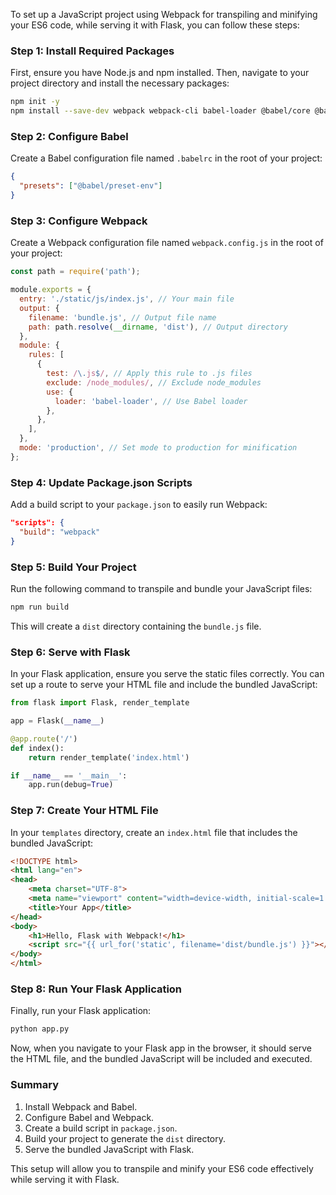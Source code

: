 To set up a JavaScript project using Webpack for transpiling and minifying your ES6 code, while serving it with Flask, you can follow these steps:

### Step 1: Install Required Packages

First, ensure you have Node.js and npm installed. Then, navigate to your project directory and install the necessary packages:

```bash
npm init -y
npm install --save-dev webpack webpack-cli babel-loader @babel/core @babel/preset-env
```

### Step 2: Configure Babel

Create a Babel configuration file named `.babelrc` in the root of your project:

```json
{
  "presets": ["@babel/preset-env"]
}
```

### Step 3: Configure Webpack

Create a Webpack configuration file named `webpack.config.js` in the root of your project:

```javascript
const path = require('path');

module.exports = {
  entry: './static/js/index.js', // Your main file
  output: {
    filename: 'bundle.js', // Output file name
    path: path.resolve(__dirname, 'dist'), // Output directory
  },
  module: {
    rules: [
      {
        test: /\.js$/, // Apply this rule to .js files
        exclude: /node_modules/, // Exclude node_modules
        use: {
          loader: 'babel-loader', // Use Babel loader
        },
      },
    ],
  },
  mode: 'production', // Set mode to production for minification
};
```

### Step 4: Update Package.json Scripts

Add a build script to your `package.json` to easily run Webpack:

```json
"scripts": {
  "build": "webpack"
}
```

### Step 5: Build Your Project

Run the following command to transpile and bundle your JavaScript files:

```bash
npm run build
```

This will create a `dist` directory containing the `bundle.js` file.

### Step 6: Serve with Flask

In your Flask application, ensure you serve the static files correctly. You can set up a route to serve your HTML file and include the bundled JavaScript:

```python
from flask import Flask, render_template

app = Flask(__name__)

@app.route('/')
def index():
    return render_template('index.html')

if __name__ == '__main__':
    app.run(debug=True)
```

### Step 7: Create Your HTML File

In your `templates` directory, create an `index.html` file that includes the bundled JavaScript:

```html
<!DOCTYPE html>
<html lang="en">
<head>
    <meta charset="UTF-8">
    <meta name="viewport" content="width=device-width, initial-scale=1.0">
    <title>Your App</title>
</head>
<body>
    <h1>Hello, Flask with Webpack!</h1>
    <script src="{{ url_for('static', filename='dist/bundle.js') }}"></script>
</body>
</html>
```

### Step 8: Run Your Flask Application

Finally, run your Flask application:

```bash
python app.py
```

Now, when you navigate to your Flask app in the browser, it should serve the HTML file, and the bundled JavaScript will be included and executed.

### Summary

1. Install Webpack and Babel.
2. Configure Babel and Webpack.
3. Create a build script in `package.json`.
4. Build your project to generate the `dist` directory.
5. Serve the bundled JavaScript with Flask.

This setup will allow you to transpile and minify your ES6 code effectively while serving it with Flask.